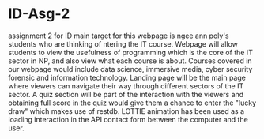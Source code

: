 # ID-Asg-2
assignment 2 for ID
main target for this webpage is ngee ann poly's students who are thinking of ntering the IT course. 
Webpage will allow students to view the usefulness of programming which is the core of the IT sector in NP, and also view what each course is about. 
Courses covered in our webpage would include data science, immersive media, cyber security forensic and information technology. 
Landing page will be the main page where viewers can navigate their way through different sectors of the IT sector. 
A quiz section will be part of the interaction with the viewers and obtaining full score in the quiz would give them a chance to enter the "lucky draw" which makes use of restdb. 
LOTTIE animation has been used as a loading interaction in the API contact form between the computer and the user.
